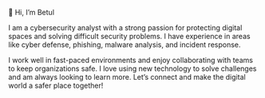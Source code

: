 👋 Hi, I’m Betul
 
I am a cybersecurity analyst with a strong passion for protecting digital spaces and solving difficult security problems.
I have experience in areas like cyber defense, phishing, malware analysis, and incident response.

I work well in fast-paced environments and enjoy collaborating with teams to keep organizations safe. 
I love using new technology to solve challenges and am always looking to learn more. Let’s connect and make the digital world a safer place together!



<!---
Kaafdagi/Kaafdagi is a ✨ special ✨ repository because its `README.md` (this file) appears on your GitHub profile.
You can click the Preview link to take a look at your changes.
--->
